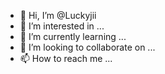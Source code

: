 - 👋 Hi, I’m @Luckyjii
- 👀 I’m interested in ...
- 🌱 I’m currently learning ...
- 💞️ I’m looking to collaborate on ...
- 📫 How to reach me ...

<!---
Luckyjii/Luckyjii is a ✨ special ✨ repository because its `README.md` (this file) appears on your GitHub profile.
You can click the Preview link to take a look at your changes.
--->
